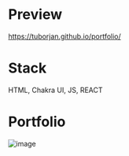 # Preview 
https://tuborjan.github.io/portfolio/

# Stack
HTML, Chakra UI, JS, REACT 

# Portfolio
![image](https://github.com/TuborJan/portfolio/assets/115177349/c5379472-1346-4df7-b643-17f54703ce9b)

